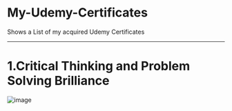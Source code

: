 # My-Udemy-Certificates
Shows a List of my acquired Udemy Certificates
<hr>

# 1.Critical Thinking and Problem Solving Brilliance
![image](https://media.licdn.com/dms/image/D562DAQHCPCrb8-p00Q/profile-treasury-image-shrink_800_800/0/1704534365004?e=1709179200&v=beta&t=_BQhYT4euOLgOMXL58Xk-Zf6mgmxMdjCt_ViXq3sIXc)


